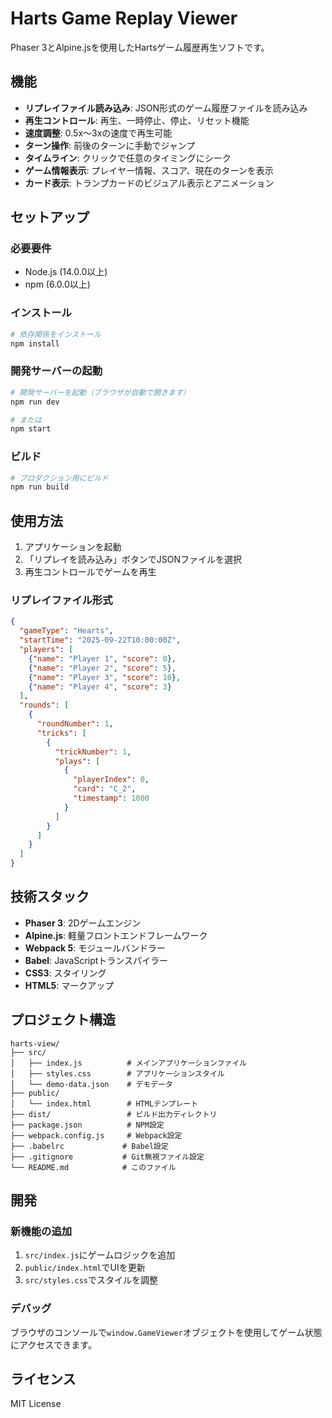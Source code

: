# Harts Game Replay Viewer

Phaser 3とAlpine.jsを使用したHartsゲーム履歴再生ソフトです。

## 機能

- **リプレイファイル読み込み**: JSON形式のゲーム履歴ファイルを読み込み
- **再生コントロール**: 再生、一時停止、停止、リセット機能
- **速度調整**: 0.5x〜3xの速度で再生可能
- **ターン操作**: 前後のターンに手動でジャンプ
- **タイムライン**: クリックで任意のタイミングにシーク
- **ゲーム情報表示**: プレイヤー情報、スコア、現在のターンを表示
- **カード表示**: トランプカードのビジュアル表示とアニメーション

## セットアップ

### 必要要件
- Node.js (14.0.0以上)
- npm (6.0.0以上)

### インストール

```bash
# 依存関係をインストール
npm install
```

### 開発サーバーの起動

```bash
# 開発サーバーを起動（ブラウザが自動で開きます）
npm run dev

# または
npm start
```

### ビルド

```bash
# プロダクション用にビルド
npm run build
```

## 使用方法

1. アプリケーションを起動
2. 「リプレイを読み込み」ボタンでJSONファイルを選択
3. 再生コントロールでゲームを再生

### リプレイファイル形式

```json
{
  "gameType": "Hearts",
  "startTime": "2025-09-22T10:00:00Z",
  "players": [
    {"name": "Player 1", "score": 0},
    {"name": "Player 2", "score": 5},
    {"name": "Player 3", "score": 10},
    {"name": "Player 4", "score": 3}
  ],
  "rounds": [
    {
      "roundNumber": 1,
      "tricks": [
        {
          "trickNumber": 1,
          "plays": [
            {
              "playerIndex": 0,
              "card": "C_2",
              "timestamp": 1000
            }
          ]
        }
      ]
    }
  ]
}
```

## 技術スタック

- **Phaser 3**: 2Dゲームエンジン
- **Alpine.js**: 軽量フロントエンドフレームワーク
- **Webpack 5**: モジュールバンドラー
- **Babel**: JavaScriptトランスパイラー
- **CSS3**: スタイリング
- **HTML5**: マークアップ

## プロジェクト構造

```
harts-view/
├── src/
│   ├── index.js          # メインアプリケーションファイル
│   ├── styles.css        # アプリケーションスタイル
│   └── demo-data.json    # デモデータ
├── public/
│   └── index.html        # HTMLテンプレート
├── dist/                 # ビルド出力ディレクトリ
├── package.json          # NPM設定
├── webpack.config.js     # Webpack設定
├── .babelrc             # Babel設定
├── .gitignore           # Git無視ファイル設定
└── README.md            # このファイル
```

## 開発

### 新機能の追加
1. `src/index.js`にゲームロジックを追加
2. `public/index.html`でUIを更新
3. `src/styles.css`でスタイルを調整

### デバッグ
ブラウザのコンソールで`window.GameViewer`オブジェクトを使用してゲーム状態にアクセスできます。

## ライセンス

MIT License